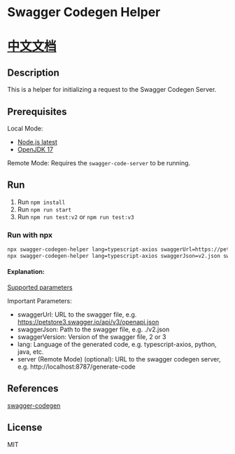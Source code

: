 # Swagger Codegen Helper

# [中文文档](./readme-zh_CN.md)

## Description

This is a helper for initializing a request to the Swagger Codegen Server.

## Prerequisites

Local Mode:

- [Node.js latest](https://nodejs.org/download/release/latest/)
- [OpenJDK 17](https://openjdk.org/projects/jdk/17/)

Remote Mode: Requires the `swagger-code-server` to be running.

## Run

1. Run `npm install`
2. Run `npm run start`
3. Run `npm run test:v2` or `npm run test:v3`

### Run with npx

```bash
npx swagger-codegen-helper lang=typescript-axios swaggerUrl=https://petstore3.swagger.io/api/v3/openapi.json swaggerVersion=3
npx swagger-codegen-helper lang=typescript-axios swaggerJson=v2.json swaggerVersion=2 server=http://localhost:8787/generate-code
```
#### Explanation:

[Supported parameters](/src/commandMapping.ts)

Important Parameters:

-   swaggerUrl: URL to the swagger file, e.g. https://petstore3.swagger.io/api/v3/openapi.json
-   swaggerJson: Path to the swagger file, e.g. ./v2.json
-   swaggerVersion: Version of the swagger file, 2 or 3
-   lang: Language of the generated code, e.g. typescript-axios, python, java, etc.
-   server (Remote Mode) (optional): URL to the swagger codegen server, e.g. http://localhost:8787/generate-code

## References

[swagger-codegen](https://github.com/swagger-api/swagger-codegen)

## License

MIT
